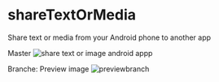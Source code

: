 # shareTextOrMedia
Share text or media from your Android phone to another app

Master
![share text or image android appp](https://cloud.githubusercontent.com/assets/19878151/23460737/1076a786-fe87-11e6-8750-c022b5ab0de1.png)

Branche: Preview image
![previewbranch](https://cloud.githubusercontent.com/assets/19878151/23529265/3f68177a-ff9d-11e6-867a-0970c6707e01.png)

